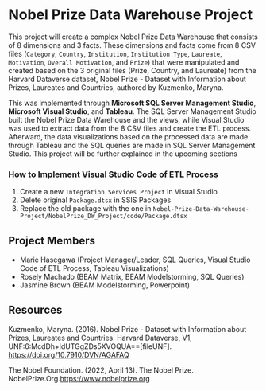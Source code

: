 # Nobel Prize Data Warehouse Project
This project will create a complex Nobel Prize Data Warehouse that consists of 8 dimensions and 3 facts. These dimensions and facts come from 8 CSV files (`Category`, `Country`, `Institution`, `Institution Type`, `Laureate`, `Motivation`, `Overall Motivation`, and `Prize`) that were manipulated and created based on the 3 original files (Prize, Country, and Laureate) from the Harvard Dataverse dataset, Nobel Prize - Dataset with Information about Prizes, Laureates and Countries, authored by Kuzmenko, Maryna.

This was implemented through **Microsoft SQL Server Management Studio**, **Microsoft Visual Studio**, and **Tableau**. The SQL Server Management Studio built the Nobel Prize Data Warehouse and the views, while Visual Studio was used to extract data from the 8 CSV files and create the ETL process. Afterward, the data visualizations based on the processed data are made through Tableau and the SQL queries are made in SQL Server Management Studio. This project will be further explained in the upcoming sections

### How to Implement Visual Studio Code of ETL Process
1. Create a new `Integration Services Project` in Visual Studio
2. Delete original `Package.dtsx` in SSIS Packages
3. Replace the old package with the one in `Nobel-Prize-Data-Warehouse-Project/NobelPrize_DW_Project/code/Package.dtsx`

## Project Members
- Marie Hasegawa (Project Manager/Leader, SQL Queries, Visual Studio Code of ETL Process, Tableau Visualizations)
- Rosely Machado (BEAM Matrix, BEAM Modelstorming, SQL Queries)
- Jasmine Brown (BEAM Modelstorming, Powerpoint)

## Resources
Kuzmenko, Maryna. (2016). Nobel Prize - Dataset with Information about Prizes, Laureates and Countries. Harvard Dataverse, V1, UNF:6:McdDh+ldUTGgZDs5XVOQUA==[fileUNF]. https://doi.org/10.7910/DVN/AGAFAQ

The Nobel Foundation. (2022, April 13). The Nobel Prize. NobelPrize.Org.https://www.nobelprize.org

